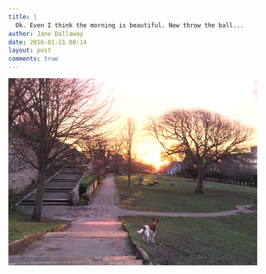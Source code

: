 ```yaml
---
title: |
  Ok. Even I think the morning is beautiful. Now throw the ball...
author: Jane Dallaway
date: 2016-01-21 08:14
layout: post
comments: true
---
```


<div><a href="/media/IWtp_FullSizeRender.jpg"><img src="/media/IWtp_thumb_FullSizeRender.jpg" width="500" height="376"/></a></div>



  

      